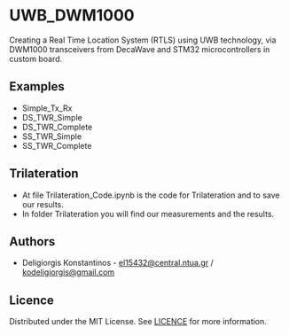 # UWB_DWM1000 

Creating a Real Time Location System (RTLS) using UWB technology, via DWM1000 transceivers from DecaWave and STM32 microcontrollers in custom board.

## Examples 

- Simple_Tx_Rx
- DS_TWR_Simple
- DS_TWR_Complete
- SS_TWR_Simple
- SS_TWR_Complete

## Trilateration
- At file Trilateration_Code.ipynb is the code for Trilateration and to save our results.
- In folder Trilateration you will find our measurements and the results.





## Authors
- Deligiorgis Konstantinos -  [el15432@central.ntua.gr](mailto:el15432@central.ntua.gr) / [kodeligiorgis@gmail.com](mailto:kodeligiorgis@gmail.com)


## Licence 
Distributed under the MIT License. See [LICENCE](https://github.com/kdeligiorgis/UWB_DWM1000/blob/main/LICENSE) for more information.


